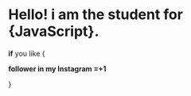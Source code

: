 # Hello! i am the student for {JavaScript}.
 **if** you like {
 
  **follower in my Instagram =+1**
 
 }
<!--

-->
